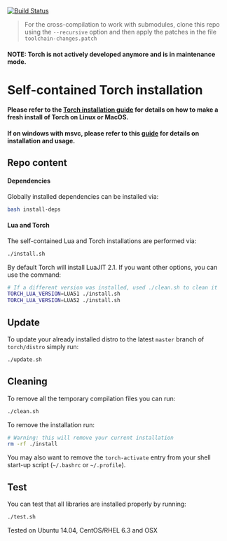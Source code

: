 [![Build Status](https://travis-ci.org/torch/distro.svg?branch=master)](https://travis-ci.org/torch/distro)

> For the cross-compilation to work with submodules, clone this repo using the `--recursive` option and then apply the patches in the file `toolchain-changes.patch`

#### NOTE: Torch is not actively developed anymore and is in maintenance mode.

Self-contained Torch installation
============

#### Please refer to the [Torch installation guide](http://torch.ch/docs/getting-started.html#_) for details on how to make a fresh install of Torch on Linux or MacOS.
#### If on windows with msvc, please refer to this [guide](win-files/README.md) for details on installation and usage.


## Repo content
#### Dependencies
Globally installed dependencies can be installed via:
```bash
bash install-deps
```

#### Lua and Torch
The self-contained Lua and Torch installations are performed via:
```bash
./install.sh
```

By default Torch will install LuaJIT 2.1. If you want other options, you can use the command:
```bash
# If a different version was installed, used ./clean.sh to clean it
TORCH_LUA_VERSION=LUA51 ./install.sh
TORCH_LUA_VERSION=LUA52 ./install.sh
```

## Update
To update your already installed distro to the latest `master` branch of `torch/distro` simply run:
```bash
./update.sh
```

## Cleaning
To remove all the temporary compilation files you can run:
```bash
./clean.sh
```

To remove the installation run:
```bash
# Warning: this will remove your current installation
rm -rf ./install
```
You may also want to remove the `torch-activate` entry from your shell start-up script (`~/.bashrc` or `~/.profile`).

## Test
You can test that all libraries are installed properly by running:
```bash
./test.sh
```

Tested on Ubuntu 14.04, CentOS/RHEL 6.3 and OSX
